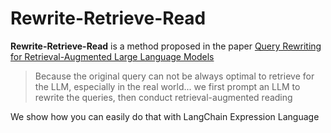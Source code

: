 # Rewrite-Retrieve-Read

**Rewrite-Retrieve-Read** is a method proposed in the paper [Query Rewriting for Retrieval-Augmented Large Language Models](https://arxiv.org/pdf/2305.14283.pdf)

> Because the original query can not be always optimal to retrieve for the LLM, especially in the real world... we first prompt an LLM to rewrite the queries, then conduct retrieval-augmented reading

We show how you can easily do that with LangChain Expression Language
